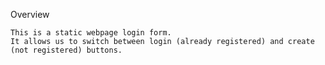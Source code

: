 Overview    

    This is a static webpage login form. 
    It allows us to switch between login (already registered) and create (not registered) buttons.


